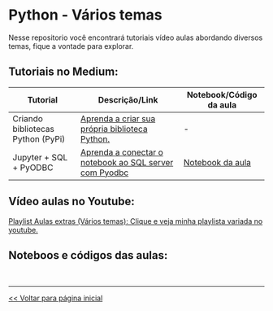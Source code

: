 # Python - Vários temas
Nesse repositorio você encontrará tutoriais vídeo aulas abordando diversos temas, fique a vontade para explorar.

## Tutoriais no Medium:
| Tutorial    | Descrição/Link  | Notebook/Código da aula |
| --- | --- | --- |
| Criando bibliotecas Python (PyPi) | [Aprenda a criar sua própria biblioteca Python.](https://medium.com/@dev.daniel.amorim/como-criar-biblioteca-python-pypi-343219656838) |- |
| Jupyter + SQL + PyODBC | [Aprenda a conectar o notebook ao SQL server com Pyodbc](https://medium.com/@dev.daniel.amorim/jupyter-notebook-sql-server-1af8eb22cf02) | [Notebook da aula](https://github.com/dev-daniel-amorim/PyODBC-Integracao_python_SQL-Server/blob/main/SQL%20%2B%20Pyodbc%20%2B%20Jupyter.ipynb) |

## Vídeo aulas no Youtube:

[Playlist Aulas extras (Vários temas): Clique e veja minha playlista variada no youtube.](https://www.youtube.com/playlist?list=PLxm8nHbKxiP0zMz7Y8FxGIg8J7xGUzJs9)

## Noteboos e códigos das aulas:



<br>
<hr>

[<< Voltar para página inicial](https://github.com/dev-daniel-amorim)

